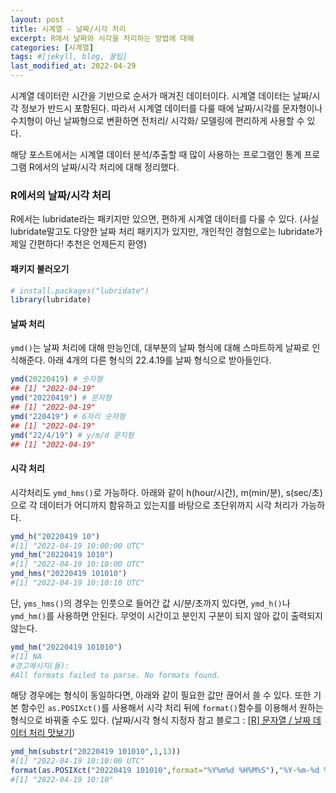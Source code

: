 ```yaml
---
layout: post
title: 시계열 - 날짜/시각 처리
excerpt: R에서 날짜와 시각을 처리하는 방법에 대해
categories: [시계열]
tags: #[jekyll, blog, 꿀팁]
last_modified_at: 2022-04-29
---
```


시계열 데이터란 시간을 기반으로 순서가 매겨진 데이터이다. 시계열 데이터는 날짜/시각 정보가 반드시 포함된다. 따라서 시계열 데이터를 다룰 때에 날짜/시각를 문자형이나 수치형이 아닌 날짜형으로 변환하면 전처리/ 시각화/ 모델링에 편리하게 사용할 수 있다. 

해당 포스트에서는 시계열 데이터 분석/추출할 때 많이 사용하는 프로그램인 통계 프로그램 R에서의 날짜/시각 처리에 대해 정리했다. 

### R에서의 날짜/시각 처리 

R에서는 lubridate라는 패키지만 있으면, 편하게 시계열 데이터를 다룰 수 있다. (사실 lubridate말고도 다양한 날짜 처리 패키지가 있지만, 개인적인 경험으로는 lubridate가 제일 간편하다! 추천은 언제든지 환영)

#### 패키지 불러오기 
```R
# install.packages("lubridate")
library(lubridate)
```

#### 날짜 처리 

`ymd()`는 날짜 처리에 대해 만능인데, 대부분의 날짜 형식에 대해 스마트하게 날짜로 인식해준다. 아래 4개의 다른 형식의 22.4.19를 날짜 형식으로 받아들인다. 
```R
ymd(20220419) # 숫자형
## [1] "2022-04-19"
ymd("20220419") # 문자형
## [1] "2022-04-19"
ymd("220419") # 6자리 숫자형
## [1] "2022-04-19"
ymd("22/4/19") # y/m/d 문자형 
## [1] "2022-04-19"
```

#### 시각 처리 
시각처리도 `ymd_hms()`로 가능하다. 아래와 같이 h(hour/시간), m(min/분), s(sec/초)으로 각 데이터가 어디까지 함유하고 있는지를 바탕으로 초단위까지 시각 처리가 가능하다.
```R
ymd_h("20220419 10") 
#[1] "2022-04-19 10:00:00 UTC"
ymd_hm("20220419 1010") 
#[1] "2022-04-19 10:10:00 UTC"
ymd_hms("20220419 101010") 
#[1] "2022-04-19 10:10:10 UTC"
```
단, `yms_hms()`의 경우는 인풋으로 들어간 값 시/분/초까지 있다면, `ymd_h()`나 `ymd_hm()`를 사용하면 안된다. 무엇이 시간이고 분인지 구분이 되지 않아 값이 출력되지 않는다. 
```R
ymd_hm("20220419 101010") 
#[1] NA
#경고메시지(들): 
#All formats failed to parse. No formats found. 
```
해당 경우에는 형식이 동일하다면, 아래와 같이 필요한 값만 끊어서 쓸 수 있다. 또한 기본 함수인 `as.POSIXct()`를 사용해서 시각 처리 뒤에 `format()`함수를 이용해서 원하는 형식으로 바꿔줄 수도 있다. (날짜/시각 형식 지정자 참고 블로그 : [[R] 문자열 / 날짜 데이터 처리 맛보기](https://velog.io/@yummygyudon/R-%EB%AC%B8%EC%9E%90%EC%97%B4-%EB%82%A0%EC%A7%9C-%EB%8D%B0%EC%9D%B4%ED%84%B0-%EC%B2%98%EB%A6%AC-%EB%A7%9B%EB%B3%B4%EA%B8%B0-feat.%EC%A0%95%EA%B7%9C%ED%91%9C%ED%98%84%EC%8B%9D))
```R
ymd_hm(substr("20220419 101010",1,13)) 
#[1] "2022-04-19 10:10:00 UTC"
format(as.POSIXct("20220419 101010",format="%Y%m%d %H%M%S"),"%Y-%m-%d %H:%M") # "%Y%m%d %H%M%S" -> "%Y-%m-%d %H:%M"
#[1] "2022-04-19 10:10"
```